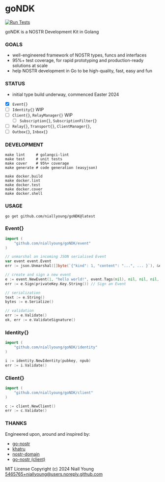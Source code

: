 # goNDK

[![Run Tests](https://github.com/niallyoung/goNDK/actions/workflows/main.yaml/badge.svg)](https://github.com/niallyoung/goNDK/actions/workflows/main.yaml)

goNDK is a NOSTR Development Kit in Golang

### GOALS

- well-engineered framework of NOSTR types, funcs and interfaces
- 95%+ test coverage, for rapid prototyping and production-ready solutions at scale
- help NOSTR development in Go to be high-quality, fast, easy and fun

### STATUS

* initial type build underway, commenced Easter 2024

- [x] `Event{}`
- [ ] `Identity{}` WIP
- [ ] `Client{}`, `RelayManager{}` WIP
  - [ ] `Subscription{}`, `SubscriptionFilter{}`
- [ ] `Relay{}`, `Transport{}`, `ClientManager{}`,
- [ ] `Outbox{}`, `Inbox{}`

### DEVELOPMENT

```shell
make lint     # golangci-lint
make test     # unit tests
make cover    # 95%+ coverage
make generate # code generation (easyjson)

make docker.build
make docker.lint
make docker.test
make docker.cover
make docker.shell
```

### USAGE

```shell
go get github.com/niallyoung/goNDK@latest
```

### Event{}

```go
import (
    "github.com/niallyoung/goNDK/event"
)

// unmarshal an incoming JSON serialised Event
var event event.Event
err := json.Unmarshal([]byte(`{"kind": 1, "content": "...", ... }`), &event)

// create and sign a new event
e := event.NewEvent(1, "hello world!", event.Tags(nil), nil, nil, nil, nil)
err := e.Sign(privateKey.Key.String()) // Sign an Event

// serialization
text := e.String()
bytes := e.Serialize()

// validation
err := e.Validate()
ok, err := e.ValidateSignature()
```

### Identity{}

```go
import (
	"github.com/niallyoung/goNDK/identity"
)

i := identity.NewIdentity(pubkey, npub)
err := i.Validate()
```

### Client{}

```go
import (
	"github.com/niallyoung/goNDK/client"
)

c := client.NewClient()
err := c.Validate()
```

### THANKS

Engineered upon, around and inspired by:

* [go-nostr](https://github.com/nbd-wtf/go-nostr)
* [khatru](https://github.com/fiatjaf/khatru)
* [nostr-domain](https://github.com/dextryz/nostr-domain)
* [go-nostr (client)](https://github.com/shota3506/go-nostr)

MIT License
Copyright (c) 2024 Niall Young <5465765+niallyoung@users.noreply.github.com>